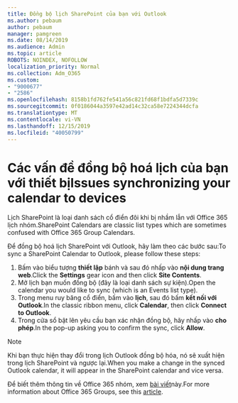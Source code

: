 ```yaml
---
title: Đồng bộ lịch SharePoint của bạn với Outlook
ms.author: pebaum
author: pebaum
manager: pamgreen
ms.date: 08/14/2019
ms.audience: Admin
ms.topic: article
ROBOTS: NOINDEX, NOFOLLOW
localization_priority: Normal
ms.collection: Adm_O365
ms.custom:
- "9000677"
- "2586"
ms.openlocfilehash: 8158b1fd762fe541a56c821fd68f1bdfa5d7339c
ms.sourcegitcommit: 0f0186044a3597e42ad14c32ca58e7224344dcfa
ms.translationtype: MT
ms.contentlocale: vi-VN
ms.lasthandoff: 12/15/2019
ms.locfileid: "40050799"
---
```

# <a name="issues-synchronizing-your-calendar-to-devices"></a><span data-ttu-id="e45f8-102">Các vấn đề đồng bộ hoá lịch của bạn với thiết bị</span><span class="sxs-lookup"><span data-stu-id="e45f8-102">Issues synchronizing your calendar to devices</span></span>

<span data-ttu-id="e45f8-103">Lịch SharePoint là loại danh sách cổ điển đôi khi bị nhầm lẫn với Office 365 lịch nhóm.</span><span class="sxs-lookup"><span data-stu-id="e45f8-103">SharePoint Calendars are classic list types which are sometimes confused with Office 365 Group Calendars.</span></span>

<span data-ttu-id="e45f8-104">Để đồng bộ hoá lịch SharePoint với Outlook, hãy làm theo các bước sau:</span><span class="sxs-lookup"><span data-stu-id="e45f8-104">To sync a SharePoint Calendar to Outlook, please follow these steps:</span></span>

1. <span data-ttu-id="e45f8-105">Bấm vào biểu tượng **thiết lập** bánh và sau đó nhấp vào **nội dung trang web**.</span><span class="sxs-lookup"><span data-stu-id="e45f8-105">Click the **Settings** gear icon and then click **Site Contents**.</span></span>
2. <span data-ttu-id="e45f8-106">Mở lịch bạn muốn đồng bộ (đây là loại danh sách sự kiện).</span><span class="sxs-lookup"><span data-stu-id="e45f8-106">Open the calendar you would like to sync (which is an Events list type).</span></span>
3. <span data-ttu-id="e45f8-107">Trong menu ruy băng cổ điển, bấm vào **lịch**, sau đó bấm **kết nối với Outlook**.</span><span class="sxs-lookup"><span data-stu-id="e45f8-107">In the classic ribbon menu, click **Calendar**, then click **Connect to Outlook**.</span></span>
4. <span data-ttu-id="e45f8-108">Trong cửa sổ bật lên yêu cầu bạn xác nhận đồng bộ, hãy nhấp vào **cho phép**.</span><span class="sxs-lookup"><span data-stu-id="e45f8-108">In the pop-up asking you to confirm the sync, click **Allow**.</span></span>

>[!Note]
> <span data-ttu-id="e45f8-109">Khi bạn thực hiện thay đổi trong lịch Outlook đồng bộ hóa, nó sẽ xuất hiện trong lịch SharePoint và ngược lại.</span><span class="sxs-lookup"><span data-stu-id="e45f8-109">When you make a change in the synced Outlook calendar, it will appear in the SharePoint calendar and vice versa.</span></span>

<span data-ttu-id="e45f8-110">Để biết thêm thông tin về Office 365 nhóm, xem [bài viết](https://support.office.com/article/Learn-about-Office-365-groups-b565caa1-5c40-40ef-9915-60fdb2d97fa2)này.</span><span class="sxs-lookup"><span data-stu-id="e45f8-110">For more information about Office 365 Groups, see this [article](https://support.office.com/article/Learn-about-Office-365-groups-b565caa1-5c40-40ef-9915-60fdb2d97fa2).</span></span>
